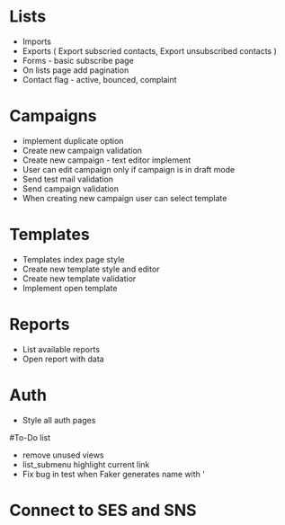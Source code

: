 # Lists
- Imports
- Exports ( Export subscried contacts, Export unsubscribed contacts )
- Forms - basic subscribe page
- On lists page add pagination
- Contact flag - active, bounced, complaint

# Campaigns
- implement duplicate option
- Create new campaign validation
- Create new campaign - text editor implement
- User can edit campaign only if campaign is in draft mode
- Send test mail validation
- Send campaign validation
- When creating new campaign user can select template

# Templates
- Templates index page style
- Create new template style and editor
- Create new template validatior
- Implement open template

# Reports
- List available reports
- Open report with data

# Auth
- Style all auth pages

#To-Do list
- remove unused views
- list_submenu highlight current link
- Fix bug in test when Faker generates name with '

# Connect to SES and SNS